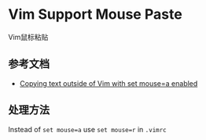 # Vim Support Mouse Paste

Vim鼠标粘贴

## 参考文档

* [Copying text outside of Vim with set mouse=a enabled](https://stackoverflow.com/questions/4608161/copying-text-outside-of-vim-with-set-mouse-a-enabled)

## 处理方法

Instead of `set mouse=a` use `set mouse=r` in `.vimrc`